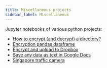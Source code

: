```yaml
---
title: Miscellaneous projects
sidebar_label: Miscellaneous
---
```

Jupyter notebooks of various python projects:

- [How to encrypt (and decrypt) a directory?](
https://github.com/pranabdas/python-tutorial/blob/master/notebooks/encrypt-decrypt-directory.ipynb)
- [Encryption pandas dataframe](
https://github.com/pranabdas/python-tutorial/blob/master/notebooks/dataframe-encryption.ipynb)
- [Encrypt and upload to Dropbox](
https://github.com/pranabdas/python-tutorial/blob/master/notebooks/encrypt-dropbox.ipynb)
- [Save any data as text in Google Docs](
https://github.com/pranabdas/python-tutorial/blob/master/notebooks/save-any-data-as-text-in-google-docs.ipynb)
- [Singapore traffic camera](
https://github.com/pranabdas/python-tutorial/blob/master/notebooks/singapore-traffic-camera.ipynb)
